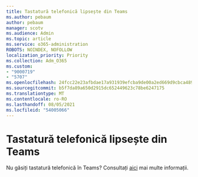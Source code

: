 ```yaml
---
title: Tastatură telefonică lipsește din Teams
ms.author: pebaum
author: pebaum
manager: scotv
ms.audience: Admin
ms.topic: article
ms.service: o365-administration
ROBOTS: NOINDEX, NOFOLLOW
localization_priority: Priority
ms.collection: Adm_O365
ms.custom:
- "9000719"
- "5707"
ms.openlocfilehash: 24fcc22e23afbdae17a931939efcba9de00a2ed669d9cbca489382b91a9073a4
ms.sourcegitcommit: b5f7da89a650d2915dc652449623c78be6247175
ms.translationtype: MT
ms.contentlocale: ro-RO
ms.lasthandoff: 08/05/2021
ms.locfileid: "54005066"
---
```

# <a name="dial-pad-missing-from-teams"></a>Tastatură telefonică lipsește din Teams

Nu găsiți tastatură telefonică în Teams? Consultați [aici](https://docs.microsoft.com/alchemyinsights/teams-voice-dial-pad-missing) mai multe informații.
